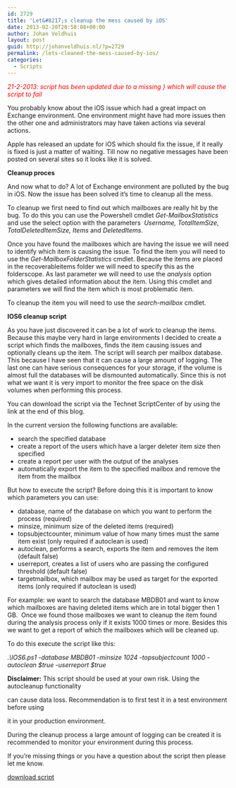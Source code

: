 ```yaml
---
id: 2729
title: 'Let&#8217;s cleanup the mess caused by iOS'
date: 2013-02-20T20:58:08+00:00
author: Johan Veldhuis
layout: post
guid: http://johanveldhuis.nl/?p=2729
permalink: /lets-cleaned-the-mess-caused-by-ios/
categories:
  - Scripts
---
```

<span style="color: #ff0000;"><em>21-2-2013: script has been updated due to a missing } which will cause the script to fail</em></span>

You probably know about the iOS issue which had a great impact on Exchange environment. One environment might have had more issues then the other one and administrators may have taken actions via several actions.

Apple has released an update for iOS which should fix the issue, if it really is fixed is just a matter of waiting. Till now no negative messages have been posted on several sites so it looks like it is solved.

**Cleanup proces**

And now what to do? A lot of Exchange environment are polluted by the bug in iOS. Now the issue has been solved it&#8217;s time to cleanup all the mess.

To cleanup we first need to find out which mailboxes are really hit by the bug. To do this you can use the Powershell cmdlet _Get-MailboxStatistics_ and use the select option with the parameters  _Username, TotalItemSize,_ _TotalDeletedItemSize, Items_ and _DeletedItems_.

Once you have found the mailboxes which are having the issue we will need to identify which item is causing the issue. To find the item you will need to use the _Get-MailboxFolderStatistics_ cmdlet. Because the items are placed in the recoverableitems folder we will need to specify this as the folderscope. As last parameter we will need to use the _analysis_ option which gives detailed information about the item. Using this cmdlet and parameters we will find the item which is most problematic item.

To cleanup the item you will need to use the _search-mailbox_ cmdlet.

**IOS6 cleanup script**

As you have just discovered it can be a lot of work to cleanup the items. Because this maybe very hard in large environments I decided to create a script which finds the mailboxes, finds the item causing issues and optionally cleans up the item. The script will search per mailbox database. This because I have seen that it can cause a large amount of logging. The last one can have serious consequences for your storage, if the volume is almost full the databases will be dismounted automatically. Since this is not what we want it is very import to monitor the free space on the disk volumes when performing this process.

You can download the script via the Technet ScriptCenter of by using the link at the end of this blog.

In the current version the following functions are available:

  * search the specified database
  * create a report of the users which have a larger deleter item size then specified
  * create a report per user with the output of the analyses
  * automatically export the item to the specified mailbox and remove the item from the mailbox

But how to execute the script? Before doing this it is important to know which parameters you can use:

  * database, name of the database on which you want to perform the process (required)
  * minsize, minimum size of the deleted items (required)
  * topsubjectcounter, minimum value of how many times must the same item exist (only required if autoclean is used)
  * autoclean, performs a search, exports the item and removes the item (default false)
  * userreport, creates a list of users who are passing the configured threshold (default false)
  * targetmailbox, which mailbox may be used as target for the exported items (only required if autoclean is used)

For example: we want to search the database MBDB01 and want to know which mailboxes are having deleted items which are in total bigger then 1 GB.  Once we found those mailboxes we want to cleanup the item found during the analysis process only if it exists 1000 times or more. Besides this we want to get a report of which the mailboxes which will be cleaned up.

To do this execute the script like this:

_.\IOS6.ps1 -database MBDB01 -minsize 1024 -topsubjectcount 1000 -autoclean $true -userreport $true_

**Disclaimer:** This script should be used at your own risk. Using the autocleanup functionality
  
can cause data loss. Recommendation is to first test it in a test environment before using
  
it in your production environment.

During the cleanup process a large amount of logging can be created it is recommended to monitor your environment during this process.

If you&#8217;re missing things or you have a question about the script then please let me know.

[download script](http://gallery.technet.microsoft.com/IOS6-calender-issue-cleanup-3199bb03)